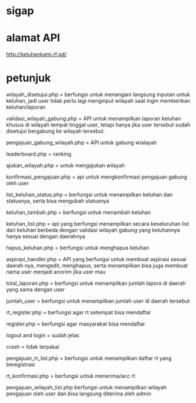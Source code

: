 # sigap
# alamat API
http://keluhankami.rf.gd/

# petunjuk
wilayah_disetujui.php = berfungsi untuk menangani langsung inputan untuk keluhan, jadi user tidak perlu lagi
                        menginput wilayah saat ingin memberikan keluhan/laporan

validasi_wilayah_gabung.php = API untuk menampilkan laporan keluhan khusus di wilayah tempat tinggal user, 
                              tetapi hanya jika user tersebut sudah disetujui bergabung ke wilayah tersebut.

pengajuan_gabung_wilayah.php = API untuk gabung wialayah

leaderboard.php = ranking

ajukan_wilayah.php = untuk mengajukan wilayah

konfirmasi_pengajuan.php = api untuk mengkonfirmasi pengajuan gabung oleh user

list_keluhan_status.php = berfungsi untuk menampilkan keluhan dan statusnya, serta bisa mengubah statusnya

keluhan_tambah.php = berfungsi untuk menambah keluhan

keluhan_list.php = api yang berfungsi menampilkan secara keseluruhan list
                    dari keluhan berbeda dengan validasi wilayah gabung yang keluhannya
                    hanya sesuai dengan daerahnya 

hapus_keluhan.php = berfungsi untuk menghapus keluhan

aspirasi_handler.php = API yang berfungsi untuk membuat aspirasi sesuai daerah nya, mengedit, menghapus, serta menampilkan
                      bisa juga membuat nama user menjadi anonim jika user mau 

total_laporan.php = berfungsi untuk menampilkan jumlah lapora di daerah yang sama dengan user

jumlah_user = berfungsi untuk menampilkan jumlah user di daerah tersebut

rt_register.php = berfungsi agar rt setempat bisa mendaftar

register.php = berfungsi agar masyarakat bisa mendaftar

logout and login = sudah jelas

crash = tidak terpakai

pengajuan_rt_list.php = berfungsi untuk menampilkan daftar rt yang beregistrasi

rt_konfirmasi.php = berfungsi untuk menerima/acc rt

pengajuan_wilayah_list.php berfungsi untuk menampilkan wilayah pengajuan oleh user dan bisa langsung diterima oleh admin

